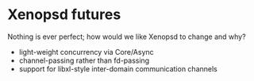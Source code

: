 Xenopsd futures
===============

Nothing is ever perfect; how would we like Xenopsd to change and why?

- light-weight concurrency via Core/Async
- channel-passing rather than fd-passing
- support for libxl-style inter-domain communication channels
